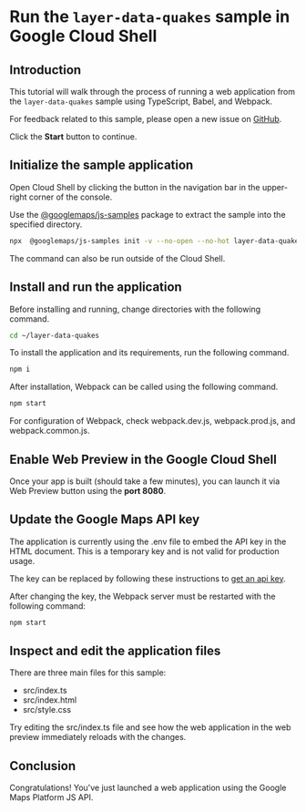 # Run the `layer-data-quakes` sample in Google Cloud Shell

<walkthrough-tutorial-duration duration="10"/>

## Introduction

This tutorial will walk through the process of running a web application from
the `layer-data-quakes` sample using TypeScript, Babel, and Webpack.

For feedback related to this sample, please open a new issue on
[GitHub](https://github.com/googlemaps/js-samples/issues).

Click the **Start** button to continue.

## Initialize the sample application

Open Cloud Shell by clicking the
<walkthrough-cloud-shell-icon></walkthrough-cloud-shell-icon> button in the
navigation bar in the upper-right corner of the console.

Use the [@googlemaps/js-samples](https://www.npmjs.com/package/@googlemaps/js-samples) package to
extract the sample into the specified directory.

```bash
npx  @googlemaps/js-samples init -v --no-open --no-hot layer-data-quakes ~/layer-data-quakes
```

The command can also be run outside of the Cloud Shell.

## Install and run the application

Before installing and running, change directories with the following command.

```bash
cd ~/layer-data-quakes
```

To install the application and its requirements, run the following command.

```bash
npm i
```

After installation, Webpack can be called using the following command.

```bash
npm start
```

For configuration of Webpack, check
<walkthrough-editor-open-file filePath="layer-data-quakes/webpack.dev.js">webpack.dev.js</walkthrough-editor-open-file>,
<walkthrough-editor-open-file filePath="layer-data-quakes/webpack.prod.js">webpack.prod.js</walkthrough-editor-open-file>,
and
<walkthrough-editor-open-file filePath="layer-data-quakes/webpack.common.js">webpack.common.js</walkthrough-editor-open-file>.

## Enable Web Preview in the Google Cloud Shell

Once your app is built (should take a few minutes), you can launch it via
<walkthrough-spotlight-pointer target="cloudshell" spotlightId="devshell-web-preview-button">Web
Preview button</walkthrough-spotlight-pointer> using the **port 8080**.

## Update the Google Maps API key

The application is currently using the
<walkthrough-editor-open-file filePath="layer-data-quakes/.env">.env</walkthrough-editor-open-file>
file to embed the API key in the HTML document. This is a temporary key and is
not valid for production usage.

The key can be replaced by following these instructions to
[get an api key](https://developers.google.com/maps/documentation/javascript/get-api-key).

After changing the key, the Webpack server must be restarted with the following
command:

```bash
npm start
```

## Inspect and edit the application files

There are three main files for this sample:

*   <walkthrough-editor-open-file filePath="layer-data-quakes/src/index.ts">src/index.ts</walkthrough-editor-open-file>
*   <walkthrough-editor-open-file filePath="layer-data-quakes/src/index.html">src/index.html</walkthrough-editor-open-file>
*   <walkthrough-editor-open-file filePath="layer-data-quakes/src/style.css">src/style.css</walkthrough-editor-open-file>

Try editing the <walkthrough-editor-open-file filePath="layer-data-quakes/src/index.ts">src/index.ts</walkthrough-editor-open-file> file and see how the web application in the web preview immediately reloads with the changes.

## Conclusion

<walkthrough-conclusion-trophy></walkthrough-conclusion-trophy>

Congratulations! You've just launched a web application using the Google Maps
Platform JS API.
